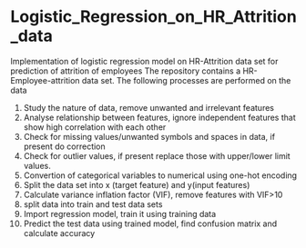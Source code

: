 # Logistic_Regression_on_HR_Attrition_data
Implementation of logistic regression model on HR-Attrition data set for prediction of attrition of employees
The repository contains a HR-Employee-attrition data set. The following processes are performed on the data
  1. Study the nature of data, remove unwanted and irrelevant features
  2. Analyse relationship between features, ignore independent features that show high correlation with each other
  3. Check for missing values/unwanted symbols and spaces in data, if present do correction
  4. Check for outlier values, if present replace those with upper/lower limit values.
  5. Convertion of categorical variables to numerical using one-hot encoding
  6. Split the data set into x (target feature) and y(input features)
  7. Calculate variance inflation factor (VIF), remove features with VIF>10
  8. split data into train and test data sets
  9. Import regression model, train it using training data
  10. Predict the test data using trained model, find confusion matrix and calculate accuracy  
